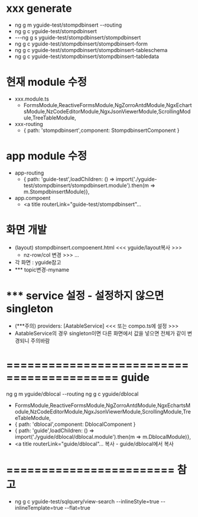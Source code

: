 # xxx generate
- ng g m yguide-test/stompdbinsert --routing
- ng g c yguide-test/stompdbinsert
- ---ng g s yguide-test/stompdbinsert/stompdbinsert
- ng g c yguide-test/stompdbinsert/stompdbinsert-form
- ng g c yguide-test/stompdbinsert/stompdbinsert-tableschema
- ng g c yguide-test/stompdbinsert/stompdbinsert-tabledata
# 현재 module 수정
- xxx.module.ts	
  - FormsModule,ReactiveFormsModule,NgZorroAntdModule,NgxEchartsModule,NzCodeEditorModule,NgxJsonViewerModule,ScrollingModule,TreeTableModule,
- xxx-routing
  - { path: 'stompdbinsert',component: StompdbinsertComponent }
# app module 수정
- app-routing
  - { path: 'guide-test',loadChildren: () => import('./yguide-test/stompdbinsert/stompdbinsert.module').then(m => m.StompdbinsertModule)},
- app.compoent
  - <a title routerLink="guide-test/stompdbinsert"...
# 화면 개발
- (layout) stompdbinsert.compoenent.html <<< yguide/layout복사 >>>
  -	nz-row/col 변경 >>> <app-stompdbinsert-form></app-stompdbinsert-form> ...
- 각 화면 : yguide참고
- *** topic변경-myname
# *** service 설정 - 설정하지 않으면 singleton
- (***주의) providers: [AatableService] <<< 또는 compo.ts에 설정 >>>
- AatableService의 경우 singleton이면 다른 화면에서 값을 넣으면 전체가 같이 변경되니 주의바람


# ========================================== guide
ng g m yguide/dblocal --routing
ng g c yguide/dblocal
  - FormsModule,ReactiveFormsModule,NgZorroAntdModule,NgxEchartsModule,NzCodeEditorModule,NgxJsonViewerModule,ScrollingModule,TreeTableModule,
  - { path: 'dblocal',component: DblocalComponent }
  - { path: 'guide',loadChildren: () => import('./yguide/dblocal/dblocal.module').then(m => m.DblocalModule)},
  - <a title routerLink="guide/dblocal"...
복사 - guide/dblocal에서 복사


# ======================== 참고
- ng g c yguide-test/sqlquery/view-search --inlineStyle=true --inlineTemplate=true --flat=true




